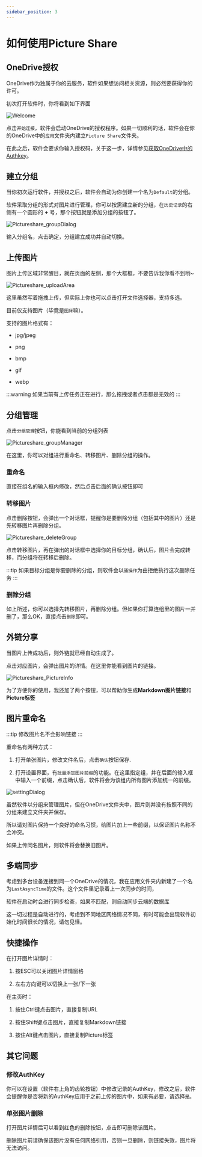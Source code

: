 ```yaml
---
sidebar_position: 3
---
```


# 如何使用Picture Share

## OneDrive授权

OneDrive作为独属于你的云服务，软件如果想访问相关资源，则必然要获得你的许可。

初次打开软件时，你将看到如下界面

![Welcome](http://storage.live.com/items/51816931BAB0F7A8!8903?authkey=AO7QXpgYo7-5DUU)

点击`开始连接`，软件会启动OneDrive的授权程序。如果一切顺利的话，软件会在你的OneDrive中的`应用`文件夹内建立`Picture Share`文件夹。

在此之后，软件会要求你输入授权码，关于这一步，详情参见[获取OneDrive中的Authkey](https://www.richasy.cn/others/onedrive_authkey.html)。

## 建立分组

当你初次运行软件，并授权之后，软件会自动为你创建一个名为`Default`的分组。

软件采取分组的形式对图片进行管理，你可以按需建立新的分组，在`历史记录`的右侧有一个圆形的 **+** 号，那个按钮就是添加分组的按钮了。

![Pictureshare_groupDialog](http://storage.live.com/items/51816931BAB0F7A8!8875?authkey=AO7QXpgYo7-5DUU)

输入分组名，点击确定，分组建立成功并自动切换。

## 上传图片

图片上传区域非常醒目，就在页面的左侧，那个大框框，不要告诉我你看不到哟~

![Pictureshare_uploadArea](http://storage.live.com/items/51816931BAB0F7A8!8876?authkey=AO7QXpgYo7-5DUU)

这里虽然写着拖拽上传，但实际上你也可以点击打开文件选择器，支持多选。

目前仅支持图片（毕竟是`图床`嘛）。

支持的图片格式有：

- jpg/jpeg

- png

- bmp

- gif

- webp

:::warning
如果当前有上传任务正在进行，那么拖拽或者点击都是无效的
:::

## 分组管理

点击`分组管理`按钮，你能看到当前的分组列表

![Pictureshare_groupManager](http://storage.live.com/items/51816931BAB0F7A8!8877?authkey=AO7QXpgYo7-5DUU)

在这里，你可以对组进行重命名、转移图片、删除分组的操作。

### 重命名

直接在组名的输入框内修改，然后点击后面的确认按钮即可

### 转移图片

点击删除按钮，会弹出一个对话框，提醒你是要删除分组（包括其中的图片）还是先转移图片再删除分组。

![Pictureshare_deleteGroup](http://storage.live.com/items/51816931BAB0F7A8!8878?authkey=AO7QXpgYo7-5DUU)

点击转移图片，再在弹出的对话框中选择你的目标分组，确认后，图片会完成转移，而分组将在转移后删除。

:::tip
如果目标分组是你要删除的分组，则软件会以`骚操作`为由拒绝执行这次删除任务
:::

### 删除分组

如上所述，你可以选择先转移图片，再删除分组。但如果你打算连组里的图片一并删了，那么OK，直接点击`删除`即可。

## 外链分享

当图片上传成功后，则外链就已经自动生成了。

点击对应图片，会弹出图片的详情。在这里你能看到图片的链接。

![Pictureshare_PictureInfo](http://storage.live.com/items/51816931BAB0F7A8!8879?authkey=AO7QXpgYo7-5DUU)

为了方便你的使用，我还加了两个按钮，可以帮助你生成**Markdown图片链接**和**Picture标签**

## 图片重命名

:::tip
修改图片名不会影响链接
:::

重命名有两种方式：

1. 打开单张图片，修改文件名后，点击`确认`按钮保存.

2. 打开设置界面，有`批量添加图片前缀`的功能。在这里指定组，并在后面的输入框中输入一个前缀，点击确认后，软件将会为该组内所有图片添加统一的前缀。

![settingDialog](http://storage.live.com/items/51816931BAB0F7A8!8885?authkey=AO7QXpgYo7-5DUU)

虽然软件以分组来管理图片，但在OneDrive文件夹中，图片则并没有按照不同的分组来建立文件夹并保存。

所以请对图片保持一个良好的命名习惯，给图片加上一些前缀，以保证图片名称不会冲突。

如果上传同名图片，则软件将会替换旧图片。

## 多端同步

考虑到多台设备连接到同一个OneDrive的情况，我在应用文件夹内新建了一个名为`LastAsyncTime`的文件。这个文件里记录着上一次同步的时间，

软件在启动时会进行同步检查，如果不匹配，则自动同步云端的数据库

这一切过程是自动进行的，考虑到不同地区网络情况不同，有时可能会出现软件初始化时间很长的情况，请勿见怪。

## 快捷操作

在打开图片详情时：

1. 按ESC可以关闭图片详情窗格

2. 左右方向键可以切换上一张/下一张

在主页时：

1. 按住Ctrl键点击图片，直接复制URL

2. 按住Shift键点击图片，直接复制Markdown链接

3. 按住Alt键点击图片，直接复制Picture标签

## 其它问题

### 修改AuthKey

你可以在设置（软件右上角的齿轮按钮）中修改记录的AuthKey，修改之后，软件会提醒你是否将新的AuthKey应用于之前上传的图片中，如果有必要，请选择`是`。

### 单张图片删除

打开图片详情后可以看到红色的删除按钮，点击即可删除该图片。

删除图片前请确保该图片没有任何网络引用，否则一旦删除，则链接失效，图片将无法访问。